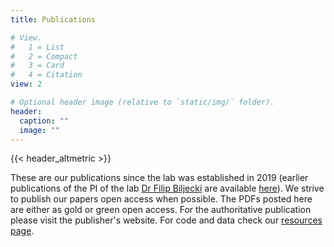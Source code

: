 ```yaml
---
title: Publications

# View.
#   1 = List
#   2 = Compact
#   3 = Card
#   4 = Citation
view: 2

# Optional header image (relative to `static/img/` folder).
header:
  caption: ""
  image: ""
---
```


{{< header_altmetric >}}

These are our publications since the lab was established in 2019 (earlier publications of the PI of the lab [Dr Filip Biljecki](/authors/filip/) are available [here](https://filipbiljecki.com/#journals)).
We strive to publish our papers open access when possible.
The PDFs posted here are either as gold or green open access.
For the authoritative publication please visit the publisher's website.
For code and data check our [resources page](/resources/).
